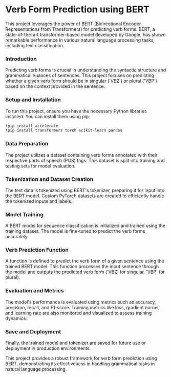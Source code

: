 # Verb Form Prediction using BERT

This project leverages the power of BERT (Bidirectional Encoder Representations from Transformers) for predicting verb forms. BERT, a state-of-the-art transformer-based model developed by Google, has shown remarkable performance in various natural language processing tasks, including text classification.

### Introduction

Predicting verb forms is crucial in understanding the syntactic structure and grammatical nuances of sentences. This project focuses on predicting whether a given verb form should be in singular ('VBZ') or plural ('VBP') based on the context provided in the sentence.

### Setup and Installation

To run this project, ensure you have the necessary Python libraries installed. You can install them using pip:

```bash
!pip install accelerate
!pip install transformers torch scikit-learn pandas
```

### Data Preparation

The project utilizes a dataset containing verb forms annotated with their respective parts of speech (POS) tags. This dataset is split into training and testing sets for model evaluation.

### Tokenization and Dataset Creation

The text data is tokenized using BERT's tokenizer, preparing it for input into the BERT model. Custom PyTorch datasets are created to efficiently handle the tokenized inputs and labels.

### Model Training

A BERT model for sequence classification is initialized and trained using the training dataset. The model is fine-tuned to predict the verb forms accurately.

### Verb Prediction Function

A function is defined to predict the verb form of a given sentence using the trained BERT model. This function processes the input sentence through the model and outputs the predicted verb form ('VBZ' for singular, 'VBP' for plural).

### Evaluation and Metrics

The model's performance is evaluated using metrics such as accuracy, precision, recall, and F1-score. Training metrics like loss, gradient norms, and learning rate are also monitored and visualized to assess training dynamics.

### Save and Deployment

Finally, the trained model and tokenizer are saved for future use or deployment in production environments.

This project provides a robust framework for verb form prediction using BERT, demonstrating its effectiveness in handling grammatical tasks in natural language processing.
